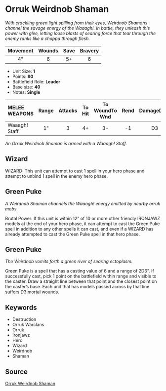 # Orruk Weirdnob Shaman

_With crackling green light spilling from their eyes, Weirdnob Shamans channel the savage energy of the Waaagh!. In battle, they unleash this power with glee, letting loose blasts of searing force that tear through the enemy ranks like a choppa through flesh._


| Movement | Wounds | Save | Bravery |
|:--------:|:------:|:----:|:-------:|
| 4" | 6 | 5+ | 6 |

* Unit Size: **1**
* Points: **90**
* Battlefield Role: **Leader**
* Base size: **40**
* Notes: **Single**

| MELEE WEAPONS | Range | Attacks | To Hit | To WoundTo Wnd | Rend | DamageDmg |
|:---|:--:|:--:|:--:|:--:|:--:|:--:|
| Waaagh! Staff | 1" | 3 | 4+ | 3+ | -1 | D3 |


_An Orruk Weirdnob Shaman is armed with a Waaagh! Staff._

## Wizard

WIZARD: This unit can attempt to cast 1 spell in your hero phase and attempt to unbind 1 spell in the enemy hero phase.

## Green Puke

_A Weirdnob Shaman channels the Waaagh! energy emitted by nearby orruk mobs._

Brutal Power: If this unit is within 12" of 10 or more other friendly IRONJAWZ models at the end of your hero phase, it can attempt to cast the Green Puke spell in addition to any other spells it can cast, and even if a WIZARD has already attempted to cast the Green Puke spell in that hero phase.

## Green Puke

_The Weirdnob vomits forth a green river of searing ectoplasm._

Green Puke is a spell that has a casting value of 6 and a range of 2D6". If successfully cast, pick 1 point on the battlefield within range and visible to the caster. Draw a straight line between that point and the closest point on the caster’s base. Each unit that has models passed across by that line suffers D3 mortal wounds.

## Keywords

* Destruction
* Orruk Warclans
* Orruk
* Ironjawz
* Hero
* Wizard
* Weirdnob
* Shaman


## Source

[Orruk Weirdnob Shaman](https://wahapedia.ru/aos3/factions/orruk-warclans/Orruk-Weirdnob-Shaman)
